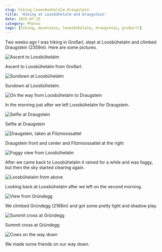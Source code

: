 ```yaml
---
slug: hiking-looesbuehelalm-draugstein
title: 'Hiking at Loosbühelalm and Draugstein'
date: 2015-07-25
category: Photos
tags: [hiking, mountains, looesbühelalm, draugstein, großartl]
---
```


Two weeks ago I was hiking in Großarl, slept at Loosbühelalm and climbed Draugstein (2359m). Here are some pictures.

![Ascent to Loosbühelalm](IMG_0797.jpg)

Ascent to Loosbühelalm from Großarl.

![Sundown at Loosbühelalm](IMG_0801.jpg)

Sundown at Loosbühelalm.

![On the way from Loosbühelalm to Draugstein](IMG_0802.jpg)

In the morning just after we left Loosbühelalm for Draugstein.

![Selfie at Draugstein](IMG_0805.jpg)

Selfie at Draugstein

![Draugstein, taken at Filzmoossattel](IMG_0807.jpg)

Draugstein front and center and Filzmoossattel at the right

![Foggy view from Loosbühelalm](IMG_0810.jpg)

After we came back to Loosbühelalm it rained for a while and was foggy, but then the sky started clearing again.

![Loosbühelalm from above](IMG_0812.jpg)

Looking back at Loosbühelalm after we left on the second morning.

![View from Gründegg](IMG_0815.jpg)

We climbed Gründegg (2168m) and got some pretty light and shadow play.

![Summit cross at Gründegg](IMG_0819.jpg)

Summit cross at Gründegg

![Cows on the way down](IMG_0829.jpg)

We made some friends on our way down.
